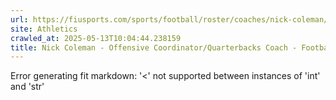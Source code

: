 ```yaml
---
url: https://fiusports.com/sports/football/roster/coaches/nick-coleman/3341
site: Athletics
crawled_at: 2025-05-13T10:04:44.238159
title: Nick Coleman - Offensive Coordinator/Quarterbacks Coach - Football Coaches - FIU Athletics
---
```


Error generating fit markdown: '<' not supported between instances of 'int' and 'str'
